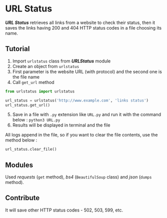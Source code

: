 # URL Status

***URL Status*** retrieves all links from a website to check their status, then it saves the links having 200 and 404 HTTP status codes in a file choosing its name.

## Tutorial

1. Import `urlstatus` class from ***URLStatus*** module 
2. Create an object from `urlstatus`
3. First parameter is the website URL (with protocol) and the second one is the file name
4. Call `get_url` method
```python
from urlstatus import urlstatus

url_status = urlstatus('http://www.example.com', 'links status')
url_status.get_url()
```
5. Save in a file with `.py` extension like `URL.py` and run it with the command below :
`python3 URL.py`
6. Results will be displayed in terminal and the file

All logs append in the file, so if you want to clear the file contents, use the method below :
```python
url_status.clear_file()
```

## Modules

Used *requests* (`get` method), *bs4* (`BeautifulSoup` class) and *json* (`dumps` method).

## Contribute
It will save other HTTP status codes - 502, 503, 599, etc.
